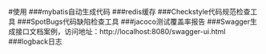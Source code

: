 
#使用
###mybatis自动生成代码
###redis缓存
###Checkstyle代码规范检查工具
###SpotBugs代码缺陷检查工具
###jacoco测试覆盖率报告
###Swagger生成接口文档案例，访问地址：http://localhost:8080/swagger-ui.html
###logback日志 